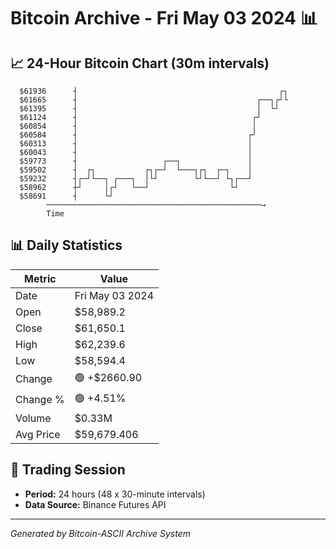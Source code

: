 # Bitcoin Archive - Fri May 03 2024 📊

## 📈 24-Hour Bitcoin Chart (30m intervals)

```
  $61936      ┤                                             ┌┐ 
  $61665      ┤                                        ┌──┐┌┘└ 
  $61395      ┤                                        │  └┘   
  $61124      ┤                                       ┌┘       
  $60854      ┤                                       │        
  $60584      ┤                                      ┌┘        
  $60313      ┤                                      │         
  $60043      ┤                                      │         
  $59773      ┤                   ┌──┐               │         
  $59502      ┤  ┌┐           ┌┐┌─┘  └───┐┌┐  ┌─┐    │         
  $59232      ┤┌─┘└──┐ ┌───┐  │└┘        └┘└──┘ └┐┌──┘         
  $58962      ┼┘     │┌┘   └──┘                  └┘            
  $58691      ┤      └┘                                        
        ────────────────────────────────────────────────→
        Time
```

## 📊 Daily Statistics

| Metric | Value |
|--------|-------|
| Date | Fri May 03 2024 |
| Open | $58,989.2 |
| Close | $61,650.1 |
| High | $62,239.6 |
| Low | $58,594.4 |
| Change | 🟢 +$2660.90 |
| Change % | 🟢 +4.51% |
| Volume | $0.33M |
| Avg Price | $59,679.406 |

## 📅 Trading Session

- **Period:** 24 hours (48 x 30-minute intervals)
- **Data Source:** Binance Futures API

---
*Generated by Bitcoin-ASCII Archive System*
